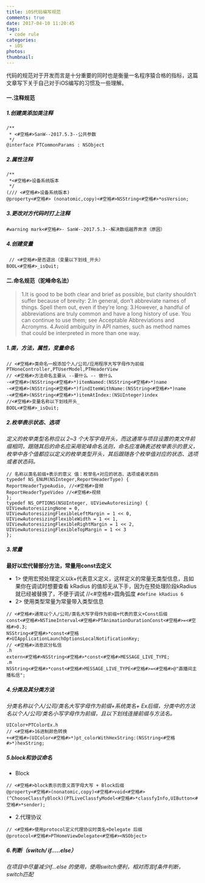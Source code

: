 ```yaml
---
title: iOS代码编写规范
comments: true
date: 2017-04-10 11:20:45
tags:
 - code rule
categories:
 - iOS
photos:
thumbnail:
---
```


代码的规范对于开发而言是十分重要的同时也是衡量一名程序猿合格的指标，这篇文章写下关于自己对于iOS编写的习惯及一些理解。

<!-- more -->

#### 一.注释规范

##### 1.创建类添加类注释
```objc
/**
 * <#空格#>SanW--2017.5.3--公共参数
 */
@interface PTCommonParams : NSObject
```
##### 2.属性注释
```objc
/**
 *<#空格#>设备系统版本
 */
(/// <#空格#>设备系统版本)
@property<#空格#> (nonatomic,copy)<#空格#>NSString<#空格#>*osVersion;
```
##### 3.更改对方代码时打上注释
```objc
#warning mark<#空格#>- SanW--2017.5.3--解决数组越界奔溃（原因）
```
##### 4.创建变量
```objc
 // <#空格#>是否退出（变量以下划线_开头）
BOOL<#空格#>_isQuit;
```
#### 二.命名规范（驼峰命名法） 
> 1.It is good to be both clear and brief as possible, but clarity shouldn’t suffer because of brevity:
2.In general, don’t abbreviate names of things. Spell them out, even if they’re long:
3.However, a handful of abbreviations are truly common and have a long history of use. You can continue to use them; see Acceptable Abbreviations and Acronyms.
4.Avoid ambiguity in API names, such as method names that could be interpreted in more than one way.  

##### 1.类，方法，属性，变量命名
```objc
// <#空格#>类命名一般添加个人/公司/应用程序大写字母作为前缀
PTHoneController,PTUserModel,PTHeaderView
// <#空格#>方法命名主要从 --要什么 -- 做什么
-<#空格#>(NSString<#空格#>*)itemNamed:(NSString<#空格#>*)name      
-<#空格#>(NSString<#空格#>*)findItemWithName:(NSString<#空格#>*)name  
-<#空格#>(NSString<#空格#>*)itemAtIndex:(NSUInteger)index 
//<#空格#>变量名称以下划线开头_
BOOL<#空格#>_isQuit;
```
##### 2.枚举表示状态、选项
*定义的枚举类型名称应以 2~3 个大写字母开头，而这通常与项目设置的类文件前缀相同，跟随其后的命名应采用驼峰命名法则，命名应准确表述枚举表示的意义，枚举中各个值都应以定义的枚举类型开头，其后跟随各个枚举值对应的状态、选项或者状态码。*
```objc
// 名称以类名前缀+表示的意义 值：枚举名+对应的状态、选项或者状态码
typedef NS_ENUM(NSInteger,ReportHeaderType) {
ReportHeaderTypeAudio, //<#空格#>音频
ReportHeaderTypeVideo //<#空格#>视频
};
typedef NS_OPTIONS(NSUInteger, UIViewAutoresizing) {
UIViewAutoresizingNone = 0,
UIViewAutoresizingFlexibleLeftMargin = 1 << 0,
UIViewAutoresizingFlexibleWidth = 1 << 1,
UIViewAutoresizingFlexibleRightMargin = 1 << 2,
UIViewAutoresizingFlexibleTopMargin = 1 << 3
};
```
##### 3.常量
**最好以宏代替部分方法，常量用const去定义**
* 1> 使用宏预处理定义以k+代表意义定义，这样定义的常量无类型信息，且如果你在调试时想要查看 kRadius 的值却无从下手，因为在预处理阶段kRadius 就已经被替换了，不便于调试
//<#空格#>圆角弧度
`#define kRadius 6  `
* 2> 使用类型常量为常量带入类型信息
```objc
// <#空格#>通常以个人/公司/类名大写字母作为前缀+代表的意义+Const后缀
const<#空格#>NSTimeInterval<#空格#>PTAnimationDurationConst<#空格#>=<#空格#>0.3;
NSString<#空格#>*const<#空格#>UIApplicationLaunchOptionsLocalNotificationKey;
// <#空格#>消息区分私信
.h
extern<#空格#>NSString<#空格#>*const<#空格#>MESSAGE_LIVE_TYPE;
.m
NSString<#空格#>*const<#空格#>MESSAGE_LIVE_TYPE<#空格#>=<#空格#>@"直播间主播私信";
```
##### 4.分类及其分类方法
*分类名称以个人/公司/类名大写字母作为前缀+系统类名+ Ex后缀，分类中的方法名以个人/公司/类名小写字母作为前缀，且以下划线连接前缀与方法名。*
```objc
UIColor+PTColorEx.h
// <#空格#>16进制颜色转换
+<#空格#>(UIColor<#空格#>*)pt_colorWithHexString:(NSString<#空格#>*)hexString;
```
##### 5.block和协议命名
* Block

```objc
// <#空格#>block表示的意义首字母大写 + Block后缀
@property<#空格#>(nonatomic,copy)<#空格#>void<#空格#>(^ChooseClassfyBlock)(PTLiveClassfyModel<#空格#>*classfyInfo,UIButton<#空格#>*sender);
```
* 2.代理协议

```objc
// <#空格#>使用protocol定义代理协议时类名+Delegate 后缀
@protocol<#空格#>PTHomeViewDelegate<#空格#><NSObject>
```

##### 6.判断（switch/ if.....else）

*在项目中尽量减少if...else 的使用，使用switch便利，相对而言if条件判断，switch匹配*


